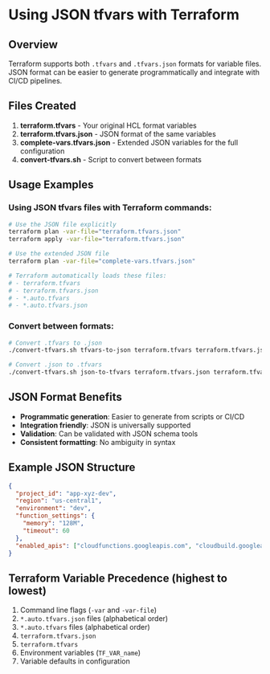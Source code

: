 # Using JSON tfvars with Terraform

## Overview

Terraform supports both `.tfvars` and `.tfvars.json` formats for variable files. JSON format can be easier to generate programmatically and integrate with CI/CD pipelines.

## Files Created

1. **terraform.tfvars** - Your original HCL format variables
2. **terraform.tfvars.json** - JSON format of the same variables
3. **complete-vars.tfvars.json** - Extended JSON variables for the full configuration
4. **convert-tfvars.sh** - Script to convert between formats

## Usage Examples

### Using JSON tfvars files with Terraform commands:

```bash
# Use the JSON file explicitly
terraform plan -var-file="terraform.tfvars.json"
terraform apply -var-file="terraform.tfvars.json"

# Use the extended JSON file
terraform plan -var-file="complete-vars.tfvars.json"

# Terraform automatically loads these files:
# - terraform.tfvars
# - terraform.tfvars.json
# - *.auto.tfvars
# - *.auto.tfvars.json
```

### Convert between formats:

```bash
# Convert .tfvars to .json
./convert-tfvars.sh tfvars-to-json terraform.tfvars terraform.tfvars.json

# Convert .json to .tfvars
./convert-tfvars.sh json-to-tfvars terraform.tfvars.json terraform.tfvars
```

## JSON Format Benefits

- **Programmatic generation**: Easier to generate from scripts or CI/CD
- **Integration friendly**: JSON is universally supported
- **Validation**: Can be validated with JSON schema tools
- **Consistent formatting**: No ambiguity in syntax

## Example JSON Structure

```json
{
  "project_id": "app-xyz-dev",
  "region": "us-central1",
  "environment": "dev",
  "function_settings": {
    "memory": "128M",
    "timeout": 60
  },
  "enabled_apis": ["cloudfunctions.googleapis.com", "cloudbuild.googleapis.com"]
}
```

## Terraform Variable Precedence (highest to lowest)

1. Command line flags (`-var` and `-var-file`)
2. `*.auto.tfvars.json` files (alphabetical order)
3. `*.auto.tfvars` files (alphabetical order)
4. `terraform.tfvars.json`
5. `terraform.tfvars`
6. Environment variables (`TF_VAR_name`)
7. Variable defaults in configuration
